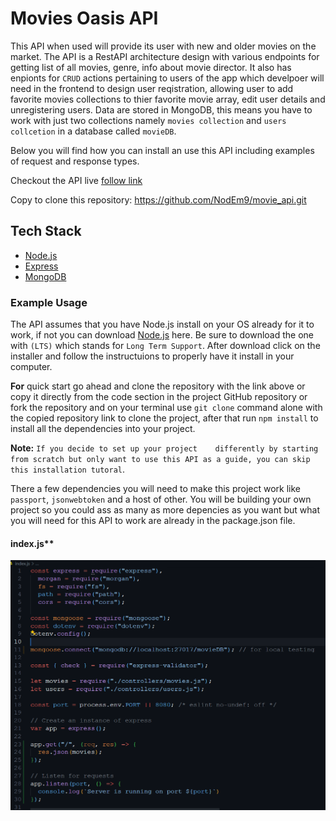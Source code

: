 # Movies Oasis API

This API when used will provide its user with new and older movies on the market. The API is a RestAPI architecture design with various endpoints for getting list of all movies, genre, info about movie director. It also has enpionts for ``CRUD`` actions pertaining to users of the app which develpoer will need in the frontend to design user reqistration, allowing user to add favorite movies collections to thier favorite movie array, edit user details and unregistering users. Data are stored in MongoDB, this means you have to work with just two collections namely ``movies collection`` and ``users collcetion`` in a database called ``movieDB``.

Below you will find how you can install an use this API including examples of request and response types.

Checkout the API live [follow link](https://movie-api-h54p.onrender.com/documentation.html)

Copy to clone this repository: <https://github.com/NodEm9/movie_api.git>

## Tech Stack

- [Node.js](https://nodejs.org/en)
- [Express](https://expressjs.com/)
- [MongoDB](https://www.mongodb.com/)

### Example Usage

The API assumes that you have Node.js install on your OS already for it to work, if not you can download [Node.js](https://nodejs.org/en) here. Be sure to download the one with ``(LTS)`` which stands for ``Long Term Support``. After download click on the installer and follow the instructuions to properly have it install in your computer.

**For** quick start go ahead and clone the repository with the link above or copy it directly from the code section in the project GitHub repository or fork the repository and on your terminal use ``git clone`` command alone with the copied repository link to clone the project, after that run ``npm install`` to install all the dependencies into your project.

**Note:** ``If you decide to set up your project    differently by starting from scratch but only want to use this API as a guide, you can skip this installation tutoral``.

There a few dependencies you will need to make this project work like ``passport``, ``jsonwebtoken`` and a host of other. 
You will be building your own project so you could ass as many as more depencies as you want but what you will need for this API to work are already in the package.json file.

#### index.js**

<img src="img/server-mock.png" alt="server code image" width="600" height="400"/>